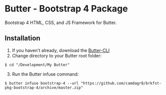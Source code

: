 # Butter - Bootstrap 4 Package
Bootstrap 4 HTML, CSS, and JS Framework for Butter. 

## Installation

1. If you haven't already, download the [Butter-CLI](https://www.npmjs.com/package/brkfst-butter-cli)
2. Change directory to your Butter root folder:
```
$ cd "/Development/My Butter"
```
3. Run the Butter infuse command: 
```
$ butter infuse bootstrap-4 --url "https://github.com/camdagr8/brkfst-pkg-bootstrap-4/archive/master.zip"
```
